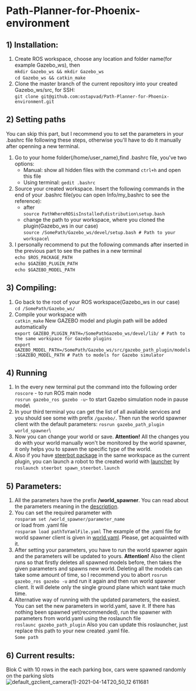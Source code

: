 # Path-Planner-for-Phoenix-environment
## 1) Installation: 
1. Create ROS workspace, choose any location and folder name(for example Gazebo_ws), then\
	`mkdir Gazebo_ws && mkdir Gazebo_ws`\
	`cd Gazebo_ws && catkin_make` 
2. Clone the master branch of the current repository into your created Gazebo_ws/src, for SSH:\
	`git clone git@github.com:ostapvad/Path-Planner-for-Phoenix-environment.git` 
## 2) Setting paths
You can skip this part, but I recommend you to set the parameters in your .bashrc file following these steps, otherwise you'll have to do it manually after openning a new terminal.
1. Go to your home folder(/home/user_name),find .bashrc file, you've two options:
	* Manual: show all hidden files with the command
	`ctrl+h` and  open this file
	* Using terminal:
	`gedit .bashrc`
2. Source your created workspace. Insert the following commands in the end of your .bashrc file(you can open Info/my_bashrc to see the reference):
	* after\
	  `source PathWhereROSisInstalled\distribution\setup.bash`
	* change the path to your workspace, where you cloned the plugin(Gazebo_ws in our case)\
	`source /SomePath/Gazebo_ws/devel/setup.bash # Path to your workspace`\
3. I personally recommend to put the following commands after inserted in the previous part to see the pathes in a new terminal\
 	`echo $ROS_PACKAGE_PATH`\
	`echo $GAZEBO_PLUGIN_PATH`\
	`echo $GAZEBO_MODEL_PATH`
## 3) Compiling:
1. Go back to the root of your ROS workspace(Gazebo_ws in our case)\
 	`cd /SomePath/Gazebo_ws/`
2. Compile your workspace with\
         `catkin_make`
 New GAZEBO model and plugin path will be added automatically\
        `export GAZEBO_PLUGIN_PATH=/SomePathGazebo_ws/devel/lib/ # Path to the same workspace for Gazebo plugins`\
	`export GAZEBO_MODEL_PATH=/SomePath/Gazebo_ws/src/gazebo_path_plugin/models:$GAZEBO_MODEL_PATH # Path to models for Gazebo simulator`	
## 4) Running
1) In the every new terminal put the command into the following order\
	`roscore` - to run ROS main node\
	`rosrun gazebo_ros gazebo -u`- to start Gazebo simulation node in pause mode\
2) In your third terminal you can get the list of all avaliable services and you should see some with prefix `/gazebo/`. Then run the world spawner client with the default parameters: 
	`rosrun gazebo_path_plugin world_spawner`\
3) Now you can change your world or save. **Attention!** All the changes you do with your world manually won't be monitored by the world spawner, it only helps you to spawn the specific type of the world.
4) Also if you have [steerbot package](https://github.com/peconver/skoda_simulation/tree/master/src/ackermannsteer/steerbot) in the same workspace as the current plugin, you can launch a robot to the created world with [launcher](gazebo_path_plugin/launch/spawn_steerbot.launch) by\
	`roslaunch steerbot spawn_steerbot.launch` 
## 5) Parameters:
1. All the parameters have the prefix **/world_spawner**. You can read about the parameters meaning in the [description](Spawner_Discription.pdf).
2. You can set the required parameter with\
	`rosparam set /world_spawner/parameter_name`\
or load from .yaml file\
	`rosparam load pathToYamlFile.yaml`
The example of the .yaml file for world spawner client is given in [world.yaml](/gazebo_path_plugin/config/world.yaml). Please, get acquainted with it.
3. After setting your parameters, you have to run the world spawner again and the parameters will be updated to yours. **Attention!** Also the client runs so that  firstly deletes all spawned models before, then takes the given parameters and spawns new world. Deleting all the models can take some amount of time, so I recommend you to abort `rosrun gazebo_ros gazebo -u` and run it again and then run world spawner client. It will delete only the single ground plane which want take much time.
4. Alternative way of running with the updated parameters, the easiest. You can set the new parameters in world.yaml, save it. If there has nothing been spawned yet(recommended), run the spawner with parameters from world.yaml using the roslaunch file\
	`roslaunc gazebo_path_plugin`
Also you can update this roslauncher, just replace this path to your new created .yaml file.\
`Some path`
## 6) Current results:
Blok C with 10 rows in the each parking box, cars were spawned randomly on the parking slots
![default_gzclient_camera(1)-2021-04-14T20_50_12 611681](https://user-images.githubusercontent.com/49625282/114766896-42a16d80-9d67-11eb-83bd-d9ad24a2b903.jpg)



